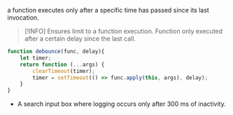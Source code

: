 a function executes only after a specific time has passed since its last invocation.

> [!INFO]
> Ensures limit to a function execution. Function only executed after a certain delay since the last call.

```js
function debounce(func, delay){
	let timer;
	return function (...args) {
		clearTimeout(timer);
		timer = setTimeout(() => func.apply(this, args), delay);
	}
}
```
- A search input box where logging occurs only after 300 ms of inactivity.